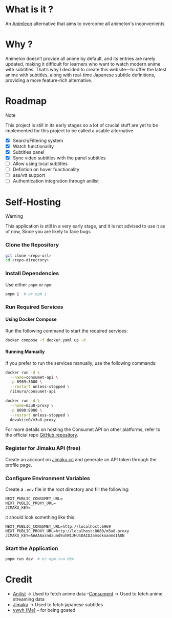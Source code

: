 # What is it ?
An [Animleon](https://www.animelon.com/) alternative that aims to overcome all animelon's inconvenients

# Why ?
Animelon doesn’t provide all anime by default, and its entries are rarely updated, making it difficult for learners who want to watch modern anime with subtitles. That’s why I decided to create this website—to offer the latest anime with subtitles, along with real-time Japanese subtitle definitions, providing a more feature-rich alternative.

# Roadmap
> [!note]
> This project is still in its early stages so a lot of crucial stuff are yet to be implemented for this project to be called a usable alternative
- [x] Search/Filtering system
- [x] Watch functionality
- [x] Subtitles panel
- [x] Sync video subtitles with the panel subtitles
- [ ] Allow using local subtitles
- [ ] Defintion on hover functionality
- [ ] ass/vtt support
- [ ] Authentication integration through anilist

# Self-Hosting

> [!warning]
> This application is still in a very early stage, and it is not advised to use it as of now, Since you are likely to face bugs
### Clone the Repository
```sh
git clone <repo-url>
cd <repo-directory>
```

### Install Dependencies
Use either `pnpm` or `npm`:
```sh
pnpm i  # or npm i
```

### Run Required Services

#### Using Docker Compose
Run the following command to start the required services:
```sh
docker compose -f docker.yaml up -d
```

#### Running Manually
If you prefer to run the services manually, use the following commands:
```sh
docker run -d \
  --name=consumet-api \
  -p 6969:3000 \
  --restart unless-stopped \
  riimuru/consumet-api

docker run -d \
  --name=m3u8-proxy \
  -p 8080:8080 \
  --restart unless-stopped \
  dovakiin0/m3u8-proxy
```

For more details on hosting the Consumet API on other platforms, refer to the official repo [GitHub repository](https://github.com/consumet/consumet-api).

### Register for Jimaku API (free)
Create an account on [Jimaku.cc](https://jimaku.cc) and generate an API token through the profile page.

### Configure Environment Variables
Create a `.env` file in the root directory and fill the following:
```.env
NEXT_PUBLIC_CONSUMET_URL=
NEXT_PUBLIC_PROXY_URL=
JIMAKU_KEY=
```

it should look something like this
```.env
NEXT_PUBLIC_CONSUMET_URL=http://localhost:6969
NEXT_PUBLIC_PROXY_URL=http://localhost:8080/m3u8-proxy
JIMAKU_KEY=AAAAAasndaund9uhWIJHUSDAIDJamsdkoanmdIAUN
```

### Start the Application
```sh
pnpm run dev  # or npm run dev
```

# Credit
- [Anilist](https://anilist.co/) -> Used to fetch anime data -[Consument](https://github.com/consumet/api.consumet.org) -> Used to fetch anime streaming data
- [Jimaku](https://jimaku.cc/) -> Used to fetch japanese subtitles
- [ywyh (Me)](https://github.com/ywyher) – for being goated
			